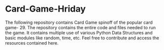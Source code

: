 # Card-Game-Hriday
The following repository contains Card Game spinoff of the popular card game- 29. The repository contains the entire code and files needed to run the game. It contains multiple use of various Python Data Structures and basic modules like random, time, etc. Feel free to contribute and access the resources contained here.

